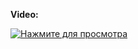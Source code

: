 **Video:**

[![Нажмите для просмотра](https://img.youtube.com/vi/edC-BKUhXL8/0.jpg)](https://www.youtube.com/watch?v=edC-BKUhXL8)
